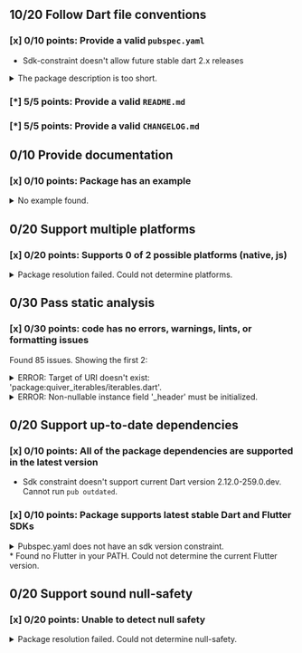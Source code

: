 ## 10/20 Follow Dart file conventions

### [x] 0/10 points: Provide a valid `pubspec.yaml`

* Sdk-constraint doesn't allow future stable dart 2.x releases
<details>
<summary>
The package description is too short.
</summary>

Add more detail to the `description` field of `pubspec.yaml`. Use 60 to 180 characters to describe the package, what it does, and its target use case.
</details>

### [*] 5/5 points: Provide a valid `README.md`


### [*] 5/5 points: Provide a valid `CHANGELOG.md`


## 0/10 Provide documentation

### [x] 0/10 points: Package has an example

<details>
<summary>
No example found.
</summary>

See [package layout](https://dart.dev/tools/pub/package-layout#examples) guidelines on how to add an example.
</details>

## 0/20 Support multiple platforms

### [x] 0/20 points: Supports 0 of 2 possible platforms (native, js)

<details>
<summary>
Package resolution failed. Could not determine platforms.
</summary>

Run `pub get` for more information.
</details>

## 0/30 Pass static analysis

### [x] 0/30 points: code has no errors, warnings, lints, or formatting issues

Found 85 issues. Showing the first 2:

<details>
<summary>
ERROR: Target of URI doesn't exist: 'package:quiver_iterables/iterables.dart'.
</summary>

`lib/skiplist.dart:12:8`

```
   ╷
12 │ import "package:quiver_iterables/iterables.dart" as iterables;
   │        ^^^^^^^^^^^^^^^^^^^^^^^^^^^^^^^^^^^^^^^^^
   ╵
```

To reproduce make sure you are using [pedantic](https://pub.dev/packages/pedantic#using-the-lints) and run `dartanalyzer lib/skiplist.dart`
</details>
<details>
<summary>
ERROR: Non-nullable instance field '_header' must be initialized.
</summary>

`lib/skiplist.dart:48:3`

```
   ╷
48 │   SkipList({double this.p: 1 / 4, int this.maxLevel: 8}) {
   │   ^^^^^^^^
   ╵
```

To reproduce make sure you are using [pedantic](https://pub.dev/packages/pedantic#using-the-lints) and run `dartanalyzer lib/skiplist.dart`
</details>

## 0/20 Support up-to-date dependencies

### [x] 0/10 points: All of the package dependencies are supported in the latest version

* Sdk constraint doesn't support current Dart version 2.12.0-259.0.dev. Cannot run `pub outdated`.

### [x] 0/10 points: Package supports latest stable Dart and Flutter SDKs

<details>
<summary>
Pubspec.yaml does not have an sdk version constraint.
</summary>

Try adding an sdk constraint to your `pubspec.yaml`
</details>
* Found no Flutter in your PATH. Could not determine the current Flutter version.

## 0/20 Support sound null-safety

### [x] 0/20 points: Unable to detect null safety

<details>
<summary>
Package resolution failed. Could not determine null-safety.
</summary>

Run `pub get` for more information.
</details>